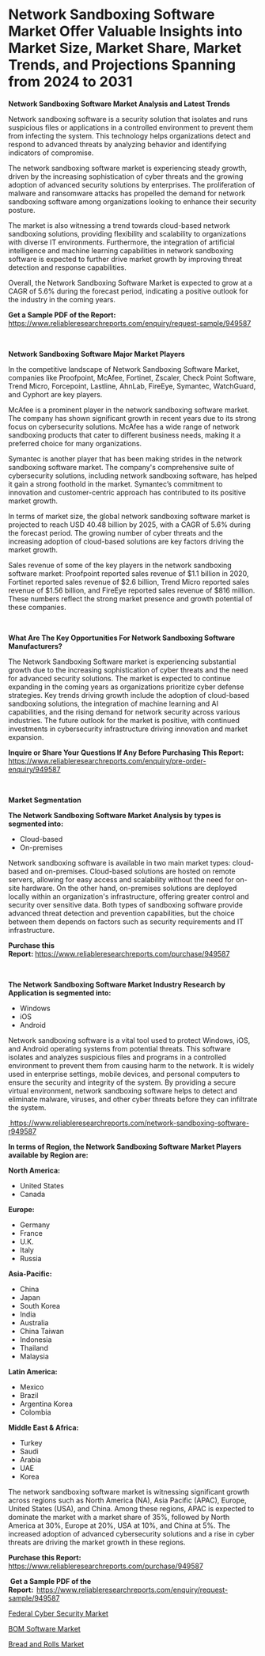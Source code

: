 <p><h1>Network Sandboxing Software Market Offer Valuable Insights into Market Size, Market Share, Market Trends, and Projections Spanning from 2024 to 2031</h1></p><p><strong>Network Sandboxing Software Market Analysis and Latest Trends</strong></p>
<p><p>Network sandboxing software is a security solution that isolates and runs suspicious files or applications in a controlled environment to prevent them from infecting the system. This technology helps organizations detect and respond to advanced threats by analyzing behavior and identifying indicators of compromise.</p><p>The network sandboxing software market is experiencing steady growth, driven by the increasing sophistication of cyber threats and the growing adoption of advanced security solutions by enterprises. The proliferation of malware and ransomware attacks has propelled the demand for network sandboxing software among organizations looking to enhance their security posture.</p><p>The market is also witnessing a trend towards cloud-based network sandboxing solutions, providing flexibility and scalability to organizations with diverse IT environments. Furthermore, the integration of artificial intelligence and machine learning capabilities in network sandboxing software is expected to further drive market growth by improving threat detection and response capabilities.</p><p>Overall, the Network Sandboxing Software Market is expected to grow at a CAGR of 5.6% during the forecast period, indicating a positive outlook for the industry in the coming years.</p></p>
<p><strong>Get a Sample PDF of the Report:&nbsp;</strong> <a href="https://www.reliableresearchreports.com/enquiry/request-sample/949587">https://www.reliableresearchreports.com/enquiry/request-sample/949587</a></p>
<p>&nbsp;</p>
<p><strong>Network Sandboxing Software Major Market Players</strong></p>
<p><p>In the competitive landscape of Network Sandboxing Software Market, companies like Proofpoint, McAfee, Fortinet, Zscaler, Check Point Software, Trend Micro, Forcepoint, Lastline, AhnLab, FireEye, Symantec, WatchGuard, and Cyphort are key players.</p><p>McAfee is a prominent player in the network sandboxing software market. The company has shown significant growth in recent years due to its strong focus on cybersecurity solutions. McAfee has a wide range of network sandboxing products that cater to different business needs, making it a preferred choice for many organizations.</p><p>Symantec is another player that has been making strides in the network sandboxing software market. The company's comprehensive suite of cybersecurity solutions, including network sandboxing software, has helped it gain a strong foothold in the market. Symantec’s commitment to innovation and customer-centric approach has contributed to its positive market growth.</p><p>In terms of market size, the global network sandboxing software market is projected to reach USD 40.48 billion by 2025, with a CAGR of 5.6% during the forecast period. The growing number of cyber threats and the increasing adoption of cloud-based solutions are key factors driving the market growth.</p><p>Sales revenue of some of the key players in the network sandboxing software market: Proofpoint reported sales revenue of $1.1 billion in 2020, Fortinet reported sales revenue of $2.6 billion, Trend Micro reported sales revenue of $1.56 billion, and FireEye reported sales revenue of $816 million. These numbers reflect the strong market presence and growth potential of these companies.</p></p>
<p>&nbsp;</p>
<p><strong>What Are The Key Opportunities For Network Sandboxing Software Manufacturers?</strong></p>
<p><p>The Network Sandboxing Software market is experiencing substantial growth due to the increasing sophistication of cyber threats and the need for advanced security solutions. The market is expected to continue expanding in the coming years as organizations prioritize cyber defense strategies. Key trends driving growth include the adoption of cloud-based sandboxing solutions, the integration of machine learning and AI capabilities, and the rising demand for network security across various industries. The future outlook for the market is positive, with continued investments in cybersecurity infrastructure driving innovation and market expansion.</p></p>
<p><strong>Inquire or Share Your Questions If Any Before Purchasing This Report:</strong> <a href="https://www.reliableresearchreports.com/enquiry/pre-order-enquiry/949587">https://www.reliableresearchreports.com/enquiry/pre-order-enquiry/949587</a></p>
<p>&nbsp;</p>
<p><strong>Market Segmentation</strong></p>
<p><strong>The Network Sandboxing Software Market Analysis by types is segmented into:</strong></p>
<p><ul><li>Cloud-based</li><li>On-premises</li></ul></p>
<p><p>Network sandboxing software is available in two main market types: cloud-based and on-premises. Cloud-based solutions are hosted on remote servers, allowing for easy access and scalability without the need for on-site hardware. On the other hand, on-premises solutions are deployed locally within an organization's infrastructure, offering greater control and security over sensitive data. Both types of sandboxing software provide advanced threat detection and prevention capabilities, but the choice between them depends on factors such as security requirements and IT infrastructure.</p></p>
<p><strong>Purchase this Report:&nbsp;</strong><a href="https://www.reliableresearchreports.com/purchase/949587">https://www.reliableresearchreports.com/purchase/949587</a></p>
<p>&nbsp;</p>
<p><strong>The Network Sandboxing Software Market Industry Research by Application is segmented into:</strong></p>
<p><ul><li>Windows</li><li>iOS</li><li>Android</li></ul></p>
<p><p>Network sandboxing software is a vital tool used to protect Windows, iOS, and Android operating systems from potential threats. This software isolates and analyzes suspicious files and programs in a controlled environment to prevent them from causing harm to the network. It is widely used in enterprise settings, mobile devices, and personal computers to ensure the security and integrity of the system. By providing a secure virtual environment, network sandboxing software helps to detect and eliminate malware, viruses, and other cyber threats before they can infiltrate the system.</p></p>
<p><a href="https://www.reliableresearchreports.com/network-sandboxing-software-r949587">&nbsp;https://www.reliableresearchreports.com/network-sandboxing-software-r949587</a></p>
<p><strong>In terms of Region, the Network Sandboxing Software Market Players available by Region are:</strong></p>
<p>
    <p> <strong> North America: </strong>
        <ul>
            <li>United States</li>
            <li>Canada</li>
        </ul>
        </p> 
    <p> <strong> Europe: </strong>
        <ul>
            <li>Germany</li>
            <li>France</li>
            <li>U.K.</li>
            <li>Italy</li>
            <li>Russia</li>
        </ul>
        </p> 
    <p> <strong> Asia-Pacific: </strong>
        <ul>
            <li>China</li>
            <li>Japan</li>
            <li>South Korea</li>
            <li>India</li>
            <li>Australia</li>
            <li>China Taiwan</li>
            <li>Indonesia</li>
            <li>Thailand</li>
            <li>Malaysia</li>
        </ul>
        </p> 
    <p> <strong> Latin America: </strong>
        <ul>
            <li>Mexico</li>
            <li>Brazil</li>
            <li>Argentina Korea</li>
            <li>Colombia</li>
        </ul>
        </p> 
    <p> <strong> Middle East & Africa: </strong>
        <ul>
            <li>Turkey</li>
            <li>Saudi</li>
            <li>Arabia</li>
            <li>UAE</li>
            <li>Korea</li>
        </ul>
    </p>
    </p>
<p><p>The network sandboxing software market is witnessing significant growth across regions such as North America (NA), Asia Pacific (APAC), Europe, United States (USA), and China. Among these regions, APAC is expected to dominate the market with a market share of 35%, followed by North America at 30%, Europe at 20%, USA at 10%, and China at 5%. The increased adoption of advanced cybersecurity solutions and a rise in cyber threats are driving the market growth in these regions.</p></p>
<p><strong>Purchase this Report: </strong><a href="https://www.reliableresearchreports.com/purchase/949587">https://www.reliableresearchreports.com/purchase/949587</a></p>
<p>&nbsp;<strong>Get a Sample PDF of the Report:&nbsp;&nbsp;</strong><a href="https://www.reliableresearchreports.com/enquiry/request-sample/949587">https://www.reliableresearchreports.com/enquiry/request-sample/949587</a></p>
<p><strong></strong></p>
<p><p><a href="https://www.linkedin.com/pulse/federal-cyber-securitynbspmarket-focuses-market-share-size-bssqe">Federal Cyber Security Market</a></p><p><a href="https://www.linkedin.com/pulse/bom-software-market-size-outlook-forecast-2024-2031-earntrove-7pqbe">BOM Software Market</a></p><p><a href="https://www.linkedin.com/pulse/bread-rolls-market-analysis-sze-forecasted-period-from-2024-7rbjf">Bread and Rolls Market</a></p></p>